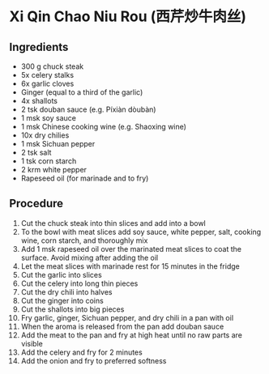 # Xi Qin Chao Niu Rou (西芹炒牛肉丝)
## Ingredients
- 300 g chuck steak
- 5x celery stalks
- 6x garlic cloves
- Ginger (equal to a third of the garlic)
- 4x shallots
- 2 tsk douban sauce (e.g. Píxiàn dòubàn)
- 1 msk soy sauce
- 1 msk Chinese cooking wine (e.g. Shaoxing wine)
- 10x dry chilies
- 1 msk Sichuan pepper
- 2 tsk salt
- 1 tsk corn starch
- 2 krm white pepper
- Rapeseed oil (for marinade and to fry)
## Procedure
1. Cut the chuck steak into thin slices and add into a bowl
2. To the bowl with meat slices add soy sauce, white pepper, salt, cooking wine, corn starch, and thoroughly mix
3. Add 1 msk rapeseed oil over the marinated meat slices to coat the surface. Avoid mixing after adding the oil
4. Let the meat slices with marinade rest for 15 minutes in the fridge
5. Cut the garlic into slices
6. Cut the celery into long thin pieces
7. Cut the dry chili into halves
8. Cut the ginger into coins
9. Cut the shallots into big pieces
10. Fry garlic, ginger, Sichuan pepper, and dry chili in a pan with oil
11. When the aroma is released from the pan add douban sauce
12. Add the meat to the pan and fry at high heat until no raw parts are visible
13. Add the celery and fry for 2 minutes
14. Add the onion and fry to preferred softness
